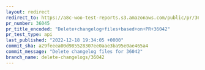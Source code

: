```yaml
---
layout: redirect
redirect_to: https://a8c-woo-test-reports.s3.amazonaws.com/public/pr/36045/api/index.html
pr_number: 36045
pr_title_encoded: "Delete+changelog+files+based+on+PR+36042"
pr_test_type: api
last_published: "2022-12-18 19:34:05 +0000"
commit_sha: a29feeea00d985528307ee0aae3ba95e0ae465a4
commit_message: "Delete changelog files for 36042"
branch_name: delete-changelogs/36042
---
```

